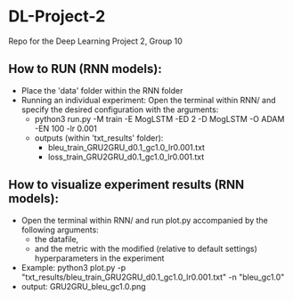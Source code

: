 # DL-Project-2
Repo for the Deep Learning Project 2, Group 10

## How to RUN (RNN models):
- Place the 'data' folder within the RNN folder
- Running an individual experiment:
Open the terminal within RNN/ and specify the desired configuration with the arguments:
    * python3 run.py -M train -E MogLSTM -ED 2 -D MogLSTM -O ADAM -EN 100 -lr 0.001
    * outputs (within 'txt_results' folder):
        - bleu_train_GRU2GRU_d0.1_gc1.0_lr0.001.txt
        - loss_train_GRU2GRU_d0.1_gc1.0_lr0.001.txt

## How to visualize experiment results (RNN models):
- Open the terminal within RNN/ and run plot.py accompanied by the following arguments:
    * the datafile,
    * and the metric with the modified (relative to default settings) hyperparameters in the experiment
- Example: python3 plot.py -p "txt_results/bleu_train_GRU2GRU_d0.1_gc1.0_lr0.001.txt" -n "bleu_gc1.0"
- output: GRU2GRU_bleu_gc1.0.png